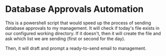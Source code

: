 # Database Approvals Automation
This is a powershell script that would speed up the process of sending database approvals to my management. It will check if today's file exists in our configured working directory. If it doesn't, then it will create the file and ask which list we are sending (first or second for the day). 

Then, it will draft and prompt a ready-to-send email to management.
